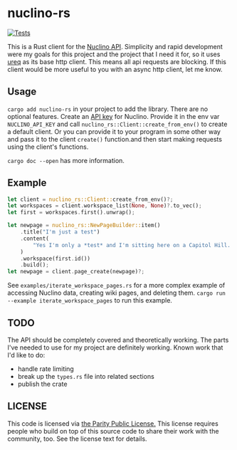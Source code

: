 # nuclino-rs

[![Tests](https://github.com/ceejbot/nuclino-rs/actions/workflows/test.yaml/badge.svg)](https://github.com/ceejbot/nuclino-rs/actions/workflows/test.yaml)

This is a Rust client for the [Nuclino API](https://help.nuclino.com/d3a29686-api). Simplicity and rapid development were my goals for this project and the project that I need it for, so it uses [ureq](https://lib.rs/crates/ureq) as its base http client. This means all api requests are blocking. If this client would be more useful to you with an async http client, let me know.


## Usage

 `cargo add nuclino-rs` in your project to add the library. There are no optional features. Create an [API key](https://help.nuclino.com/04598850-manage-api-keys) for Nuclino. Provide it in the env var `NUCLINO_API_KEY` and call `nuclino_rs::Client::create_from_env()` to create a default client. Or you can provide it to your program in some other way and pass it to the client `create()` function.and then start making requests using the client's functions.

 `cargo doc --open` has more information.

## Example

```rs
let client = nuclino_rs::Client::create_from_env()?;
let workspaces = client.workspace_list(None, None)?.to_vec();
let first = workspaces.first().unwrap();

let newpage = nuclino_rs::NewPageBuilder::item()
    .title("I'm just a test")
    .content(
        "Yes I'm only a *test* and I'm sitting here on a Capitol Hill. Wait. That didn't rhyme.",
    )
    .workspace(first.id())
    .build();
let newpage = client.page_create(newpage)?;
```

See `examples/iterate_workspace_pages.rs` for a more complex example of accessing Nuclino data, creating wiki pages, and deleting them. `cargo run --example iterate_workspace_pages` to run this example.

## TODO

The API should be completely covered and theoretically working. The parts I've needed to use for my project are definitely working. Known work that I'd like to do:

- handle rate limiting
- break up the `types.rs` file into related sections
- publish the crate

## LICENSE

This code is licensed via [the Parity Public License.](https://paritylicense.com) This license requires people who build on top of this source code to share their work with the community, too. See the license text for details.
